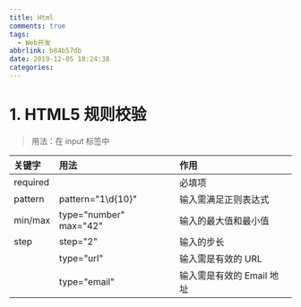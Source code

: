 ```yaml
---
title: Html
comments: true
tags:
  - Web开发
abbrlink: b84b57db
date: 2019-12-05 18:24:38
categories:
---
```


# 1. HTML5 规则校验

> 用法：在 input 标签中

| 关键字   | 用法                   | 作用                      |
| :------- | :--------------------- | :------------------------ |
| required |                        | 必填项                    |
| pattern  | pattern="1\d{10}"      | 输入需满足正则表达式      |
| min/max  | type="number" max="42" | 输入的最大值和最小值      |
| step     | step="2"               | 输入的步长                |
|          | type="url"             | 输入需是有效的 URL        |
|          | type="email"           | 输入需是有效的 Email 地址 |
